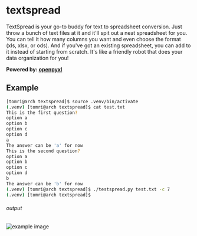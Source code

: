 # textspread
TextSpread is your go-to buddy for text to spreadsheet conversion. Just throw a bunch of text files at it and it'll spit out a neat spreadsheet for you. You can tell it how many columns you want and even choose the format (xls, xlsx, or ods). And if you've got an existing spreadsheet, you can add to it instead of starting from scratch. It's like a friendly robot that does your data organization for you!

**Powered by: [openpyxl](https://github.com/theorchard/openpyxl)**

## Example
```sh 
[tomri@arch textspread]$ source .venv/bin/activate 
(.venv) [tomri@arch textspread]$ cat test.txt
This is the first question?
option a
option b
option c
option d
a
The answer can be 'a' for now
This is the second question?
option a
option b
option c
option d
b
The answer can be 'b' for now
(.venv) [tomri@arch textspread]$ ./testspread.py test.txt -c 7
(.venv) [tomri@arch textspread]$ 
```
###### output
![example image](example/eg.png) 
